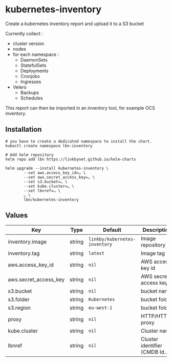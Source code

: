 # kubernetes-inventory

Create a kubernetes inventory report and upload it to a S3 bucket

Currently collect :

- cluster version
- nodes
- for each namespace :
  - DaemonSets
  - StatefulSets
  - Deployments
  - Cronjobs
  - Ingresses
- Velero
  - Backups
  - Schedules

This report can then be imported in an inventory tool, for example OCS inventory.


## Installation

```
# you have to create a dedicated namespace to install the chart.
kubectl create namespace lbn-inventory

# Add helm repository
helm repo add lbn https://linkbynet.github.io/helm-charts

helm upgrade --install kubernetes-inventory \
        --set aws.access_key_id=… \
        --set aws.secret_access_key=… \
        --set s3.bucket=… \
        --set kube.cluster=… \
        --set lbnref=… \
        … \ 
        lbn/kubernetes-inventory
```

## Values

| Key | Type | Default | Description |
|-----|------|---------|-------------|
| inventory.image | string | `linkby/kubernetes-inventory` | Image repository |
| inventory.tag   | string | `latest` | Image tag |
| aws.access_key_id | string | `nil` | AWS access key id |
| aws.secret_access_key | string | `nil` | AWS secret access key |
| s3.bucket | string | `nil` | bucket name |
| s3.folder | string | `Kubernetes` | bucket folder |
| s3.region | string | `eu-west-1` | bucket folder |
| proxy | string | `nil` | HTTP/HTTPS proxy |
| kube.cluster | string | `nil` | Cluster name |
| lbnref | string | `nil` | Cluster identifier (CMDB Id…) |
